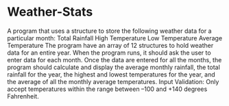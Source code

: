 # Weather-Stats

A program that uses a structure to store the following weather data for a particular month: 
Total Rainfall
High Temperature
Low Temperature
Average Temperature
The program have an array of 12 structures to hold weather data for an entire year. When the program runs, it should ask the user to enter data for each month. Once the data are entered for all the months, the program should calculate and display the average monthly rainfall, the total rainfall for the year, the highest and lowest temperatures for the year, and the average of all the monthly average temperatures. Input Validation: Only accept temperatures within the range between –100 and +140 degrees Fahrenheit.

